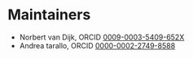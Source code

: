 # Maintainers

- Norbert van Dijk, ORCID [0009-0003-5409-652X](https://orcid.org/my-orcid?orcid=0009-0003-5409-652X)
- Andrea tarallo, ORCID [0000-0002-2749-8588](https://orcid.org/0000-0002-2749-8588)
